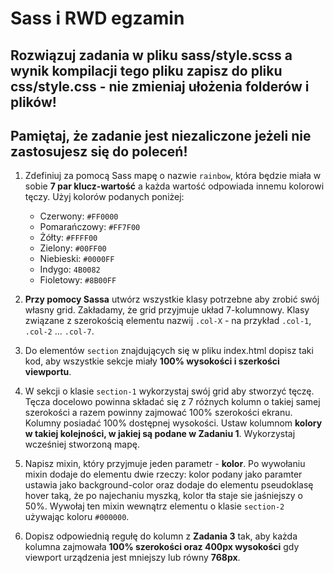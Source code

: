# __Sass i RWD egzamin__

## Rozwiązuj zadania w pliku __sass/style.scss__ a wynik kompilacji tego pliku zapisz do pliku __css/style.css__ - nie zmieniaj ułożenia folderów i plików!

## Pamiętaj, że zadanie jest __niezaliczone__ jeżeli nie zastosujesz się do poleceń!

1. Zdefiniuj za pomocą Sass mapę o nazwie ```rainbow```, która będzie miała w sobie __7 par klucz-wartość__ a każda wartość odpowiada innemu kolorowi tęczy. Użyj kolorów podanych poniżej:

    - Czerwony: ```#FF0000```
    - Pomarańczowy: ```#FF7F00```
    - Żółty: ```#FFFF00```
    - Zielony: ```#00FF00```
    - Niebieski: ```#0000FF```
    - Indygo: ```4B0082```
    - Fioletowy: ```#8B00FF```

2. __Przy pomocy Sassa__ utwórz wszystkie klasy potrzebne aby zrobić swój własny grid. Zakładamy, że grid przyjmuje układ 7-kolumnowy. Klasy związane z szerokością elementu nazwij ```.col-X``` - na przykład ```.col-1```, ```.col-2``` ... ```.col-7```.

3. Do elementów ```section``` znajdujących się w pliku index.html dopisz taki kod, aby wszystkie sekcje miały __100% wysokości i szerkości viewportu__.

4. W sekcji o klasie ```section-1``` wykorzystaj swój grid aby stworzyć tęczę. Tęcza docelowo powinna składać się z 7 różnych kolumn o takiej samej szerokości a razem powinny zajmować 100% szerokości ekranu. Kolumny posiadać 100% dostępnej wysokości. Ustaw kolumnom __kolory w takiej kolejności, w jakiej są podane w Zadaniu 1__. Wykorzystaj wcześniej stworzoną mapę.

5. Napisz mixin, który przyjmuje jeden parametr - __kolor__. Po wywołaniu mixin dodaje do elementu dwie rzeczy:
kolor podany jako paramter ustawia jako background-color oraz dodaje do elementu pseudoklasę hover taką, że po najechaniu myszką, kolor tła staje sie jaśniejszy o 50%. Wywołaj ten mixin wewnątrz elementu o klasie ```section-2``` używając koloru ```#000000```.

6. Dopisz odpowiednią regułę do kolumn z __Zadania 3__ tak, aby każda kolumna zajmowała __100% szerokości oraz 400px wysokości__ gdy viewport urządzenia jest mniejszy lub równy __768px__.
